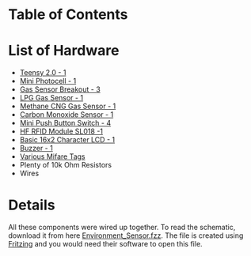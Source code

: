 # Table of Contents #


# List of Hardware #

  * [Teensy 2.0 - 1 ](https://www.pjrc.com/teensy/)
  * [Mini Photocell - 1](http://www.sparkfun.com/products/9088)
  * [Gas Sensor Breakout - 3](http://www.sparkfun.com/products/8891)
  * [LPG Gas Sensor - 1](http://www.sparkfun.com/products/9405)
  * [Methane CNG Gas Sensor - 1](http://www.sparkfun.com/products/9404)
  * [Carbon Monoxide Sensor - 1](http://www.sparkfun.com/products/9403)
  * [Mini Push Button Switch - 4](http://www.sparkfun.com/products/97)
  * [HF RFID Module SL018 -1](http://www.stronglink-rfid.com/en/rfid-modules/sl018.html)
  * [Basic 16x2 Character LCD - 1](http://www.sparkfun.com/products/255)
  * [Buzzer - 1](http://www.sparkfun.com/products/7950)
  * [Various Mifare Tags](http://www.stronglink-rfid.com/en/rfid-tags/slk01.html)
  * Plenty of 10k Ohm Resistors
  * Wires


# Details #

All these components were wired up together. To read the schematic, download it from here [Environment\_Sensor.fzz](http://code.google.com/p/arduinosensor/source/browse/trunk/Environment%20Sensor.fzz).
The file is created using [Fritzing](http://fritzing.org/) and you would need their software to open this file.